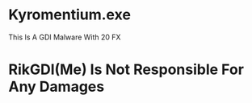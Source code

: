 # Kyromentium.exe

This Is A GDI Malware With 20 FX 
# RikGDI(Me) Is Not Responsible For Any Damages
